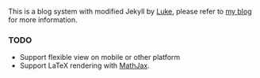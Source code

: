 This is a blog system with modified Jekyll by [Luke](http://geeklu.com), please
refer to [my blog][BLOG] for more information.


[BLOG]: http://octman.com/

### TODO

* Support flexible view on mobile or other platform 
* Support LaTeX rendering with [MathJax](http://www.mathjax.org).

